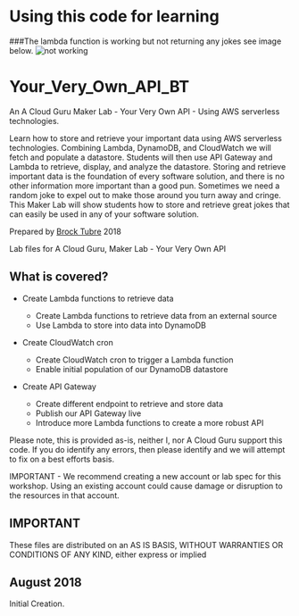 # Using this code for learning 
###The lambda function  is working but not returning any jokes see image below.
![not working](https://user-images.githubusercontent.com/25730453/145316747-e6a73e3d-1241-472e-9452-a5df7f05c72b.JPG)

# Your_Very_Own_API_BT

An A Cloud Guru Maker Lab - 
Your Very Own API - Using AWS serverless technologies.

Learn how to store and retrieve your important data using AWS serverless technologies. Combining Lambda, DynamoDB, and CloudWatch we will fetch and populate a datastore. Students will then use API Gateway and Lambda to retrieve, display, and analyze the datastore. Storing and retrieve important data is the foundation of every software solution, and there is no other information more important than a good pun. Sometimes we need a random joke to expel out to make those around you turn away and cringe. This Maker Lab will show students how to store and retrieve great jokes that can easily be used in any of your software solution. 

Prepared by [Brock Tubre](http://brocktubre.com) 2018

Lab files for A Cloud Guru, Maker Lab - Your Very Own API

## What is covered?
- Create Lambda functions to retrieve data
  - Create Lambda functions to retrieve data from an external source
  - Use Lambda to store into data into DynamoDB

- Create CloudWatch cron
  - Create CloudWatch cron to trigger a Lambda function
  - Enable initial population of our DynamoDB datastore

- Create API Gateway
  - Create different endpoint to retrieve and store data
  - Publish our API Gateway live
  - Introduce more Lambda functions to create a more robust API

Please note, this is provided as-is, neither I, nor A Cloud Guru support this code. If you do identify any errors, then please identify and we will attempt to fix on a best efforts basis.

IMPORTANT - We recommend creating a new account or lab spec for this workshop. Using an existing account could cause damage or disruption to the resources in that account.

## IMPORTANT
These files are distributed on an AS IS BASIS, WITHOUT WARRANTIES OR CONDITIONS OF ANY KIND, either express or implied

## August 2018
Initial Creation.

